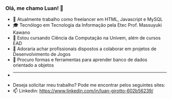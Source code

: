 ### Olá, me chamo Luan! 👋

- 🔭 Atualmente trabalho como freelancer em HTML, Javascript e MySQL
- 🎓 Tecnólogo em Tecnologia da Informação pela Etec Prof. Massuyuki Kawano
- 📖 Estou cursando Ciência da Computação na Univem, além de cursos EAD
- 👯 Adoraria achar profissionais dispostos a colaborar em projetos de Desenvolvimento de Jogos
- 🤔 Procuro formas e ferramentas para aprender banco de dados orientado a objetos
- _________________________________________________________________________________________________________________
- Deseja solicitar meu trabalho? Pode me encontrar pelos seguintes sites:
- 📫 Linkedin: https://www.linkedin.com/in/luan-girotto-602b56239/
